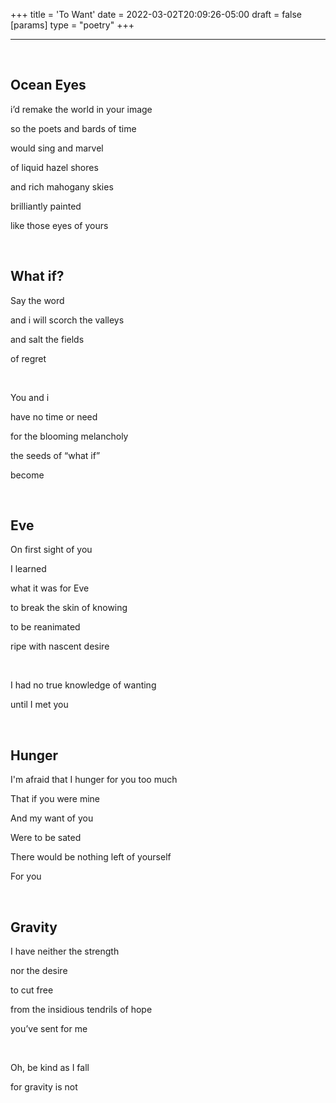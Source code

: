 +++
title = 'To Want'
date = 2022-03-02T20:09:26-05:00
draft = false
[params]
    type = "poetry"
+++

---

<br/>

## Ocean Eyes

i’d remake the world in your image

so the poets and bards of time

would sing and marvel

of liquid hazel shores

and rich mahogany skies

brilliantly painted

like those eyes of yours


<br/>

## What if?

Say the word

and i will scorch the valleys

and salt the fields

of regret

<br/> 

You and i

have no time or need

for the blooming melancholy

the seeds of “what if”

become


<br/>

## Eve

On first sight of you

I learned

what it was for Eve

to break the skin of knowing

to be reanimated

ripe with nascent desire

<br/> 

I had no true knowledge of wanting

until I met you


<br/>

## Hunger

I'm afraid that I hunger for you too much

That if you were mine

And my want of you

Were to be sated

There would be nothing left of yourself

For you


<br/>

## Gravity

I have neither the strength

nor the desire

to cut free 

from the insidious tendrils of hope

you’ve sent for me

<br/> 

Oh, be kind as I fall

for gravity is not
